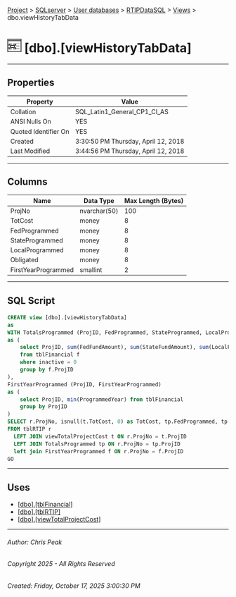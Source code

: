 #### 

[Project](../../../../index.md) > [SQLserver](../../../index.md) > [User databases](../../index.md) > [RTIPDataSQL](../index.md) > [Views](Views.md) > dbo.viewHistoryTabData

# ![Views](../../../../Images/View32.png) [dbo].[viewHistoryTabData]

---

## <a name="#properties"></a>Properties

| Property | Value |
|---|---|
| Collation | SQL_Latin1_General_CP1_CI_AS |
| ANSI Nulls On | YES |
| Quoted Identifier On | YES |
| Created | 3:30:50 PM Thursday, April 12, 2018 |
| Last Modified | 3:44:56 PM Thursday, April 12, 2018 |


---

## <a name="#columns"></a>Columns

| Name | Data Type | Max Length (Bytes) |
|---|---|---|
| ProjNo | nvarchar(50) | 100 |
| TotCost | money | 8 |
| FedProgrammed | money | 8 |
| StateProgrammed | money | 8 |
| LocalProgrammed | money | 8 |
| Obligated | money | 8 |
| FirstYearProgrammed | smallint | 2 |


---

## <a name="#sqlscript"></a>SQL Script

```sql
CREATE view [dbo].[viewHistoryTabData] 
as
WITH TotalsProgrammed (ProjID, FedProgrammed, StateProgrammed, LocalProgrammed, Obligated) 
as (
	select ProjID, sum(FedFundAmount), sum(StateFundAmount), sum(LocalFundAmount), sum(FHWA_FTA_Amount)
	from tblFinancial f
	where inactive = 0
	group by f.ProjID
),
FirstYearProgrammed (ProjID, FirstYearProgrammed)
as (
	select ProjID, min(ProgrammedYear) from tblFinancial
	group by ProjID
)
SELECT r.ProjNo, isnull(t.TotCost, 0) as TotCost, tp.FedProgrammed, tp.StateProgrammed, tp.LocalProgrammed, tp.Obligated, f.FirstYearProgrammed
FROM tblRTIP r
  LEFT JOIN viewTotalProjectCost t ON r.ProjNo = t.ProjID
  LEFT JOIN TotalsProgrammed tp ON r.ProjNo = tp.ProjID
  left join FirstYearProgrammed f ON r.ProjNo = f.ProjID
GO

```


---

## <a name="#uses"></a>Uses

* [[dbo].[tblFinancial]](../Tables/dbo_tblFinancial.md)
* [[dbo].[tblRTIP]](../Tables/dbo_tblRTIP.md)
* [[dbo].[viewTotalProjectCost]](dbo_viewTotalProjectCost.md)


---

###### Author:  Chris Peak

###### Copyright 2025 - All Rights Reserved

###### Created: Friday, October 17, 2025 3:00:30 PM

